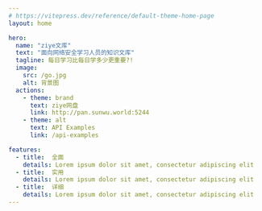 ```yaml
---
# https://vitepress.dev/reference/default-theme-home-page
layout: home

hero:
  name: "ziye文库"
  text: "面向网络安全学习人员的知识文库"
  tagline: 每日学习比每日学多少更重要?!
  image:
    src: /go.jpg
    alt: 背景图
  actions:
    - theme: brand
      text: ziye网盘
      link: http://pan.sunwu.world:5244
    - theme: alt
      text: API Examples
      link: /api-examples

features:
  - title:  全面
    details: Lorem ipsum dolor sit amet, consectetur adipiscing elit
  - title:  实用
    details: Lorem ipsum dolor sit amet, consectetur adipiscing elit
  - title:  详细
    details: Lorem ipsum dolor sit amet, consectetur adipiscing elit
---
```


